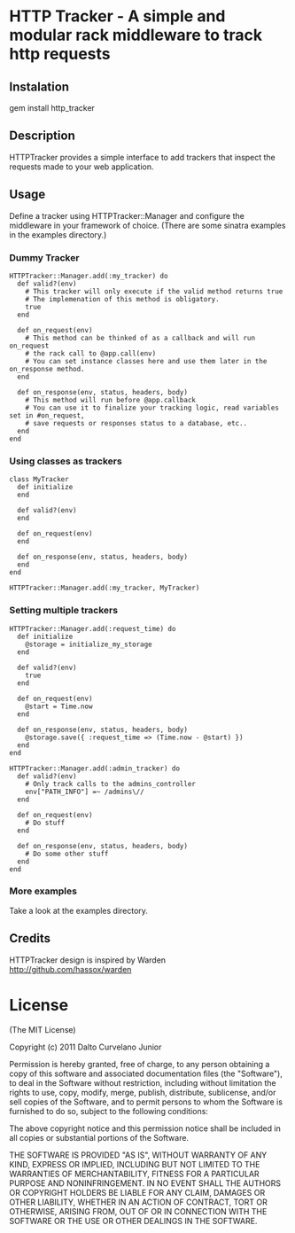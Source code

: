 # HTTP Tracker - A simple and modular rack middleware to track http requests

## Instalation

  gem install http\_tracker

## Description

  HTTPTracker provides a simple interface to add trackers that inspect the requests made to your web application.

## Usage

  Define a tracker using HTTPTracker::Manager and configure the middleware in your framework of choice. 
  (There are some sinatra examples in the examples directory.)

### Dummy Tracker

    HTTPTracker::Manager.add(:my_tracker) do
      def valid?(env)
        # This tracker will only execute if the valid method returns true
        # The implemenation of this method is obligatory.
        true
      end
      
      def on_request(env)
        # This method can be thinked of as a callback and will run on_request
        # the rack call to @app.call(env)
        # You can set instance classes here and use them later in the on_response method.
      end

      def on_response(env, status, headers, body)
        # This method will run before @app.callback
        # You can use it to finalize your tracking logic, read variables set in #on_request,
        # save requests or responses status to a database, etc..
      end
    end

### Using classes as trackers
    class MyTracker
      def initialize
      end

      def valid?(env)
      end

      def on_request(env)
      end

      def on_response(env, status, headers, body)
      end
    end

    HTTPTracker::Manager.add(:my_tracker, MyTracker)

### Setting multiple trackers

    HTTPTracker::Manager.add(:request_time) do
      def initialize
        @storage = initialize_my_storage
      end

      def valid?(env)
        true
      end

      def on_request(env)
        @start = Time.now
      end

      def on_response(env, status, headers, body)
        @storage.save({ :request_time => (Time.now - @start) })
      end
    end

    HTTPTracker::Manager.add(:admin_tracker) do
      def valid?(env)
        # Only track calls to the admins_controller
        env["PATH_INFO"] =~ /admins\//
      end

      def on_request(env)
        # Do stuff
      end

      def on_response(env, status, headers, body)
        # Do some other stuff
      end
    end
    

### More examples

  Take a look at the examples directory.

## Credits

  HTTPTracker design is inspired by Warden http://github.com/hassox/warden

# License

(The MIT License)
 
Copyright (c) 2011 Dalto Curvelano Junior
 
Permission is hereby granted, free of charge, to any person obtaining
a copy of this software and associated documentation files (the
"Software"), to deal in the Software without restriction, including
without limitation the rights to use, copy, modify, merge, publish,
distribute, sublicense, and/or sell copies of the Software, and to
permit persons to whom the Software is furnished to do so, subject to
the following conditions:
 
The above copyright notice and this permission notice shall be
included in all copies or substantial portions of the Software.
 
THE SOFTWARE IS PROVIDED "AS IS", WITHOUT WARRANTY OF ANY KIND,
EXPRESS OR IMPLIED, INCLUDING BUT NOT LIMITED TO THE WARRANTIES OF
MERCHANTABILITY, FITNESS FOR A PARTICULAR PURPOSE AND NONINFRINGEMENT.
IN NO EVENT SHALL THE AUTHORS OR COPYRIGHT HOLDERS BE LIABLE FOR ANY
CLAIM, DAMAGES OR OTHER LIABILITY, WHETHER IN AN ACTION OF CONTRACT,
TORT OR OTHERWISE, ARISING FROM, OUT OF OR IN CONNECTION WITH THE
SOFTWARE OR THE USE OR OTHER DEALINGS IN THE SOFTWARE.
  
